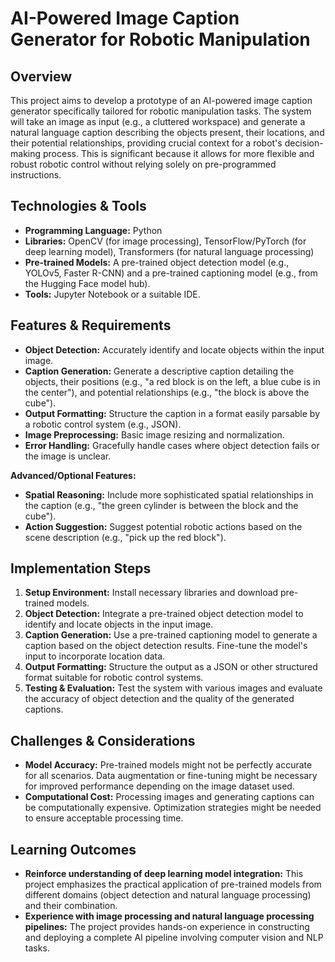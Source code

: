 # AI-Powered Image Caption Generator for Robotic Manipulation

## Overview

This project aims to develop a prototype of an AI-powered image caption generator specifically tailored for robotic manipulation tasks.  The system will take an image as input (e.g., a cluttered workspace) and generate a natural language caption describing the objects present, their locations, and their potential relationships, providing crucial context for a robot's decision-making process. This is significant because it allows for more flexible and robust robotic control without relying solely on pre-programmed instructions.

## Technologies & Tools

* **Programming Language:** Python
* **Libraries:** OpenCV (for image processing), TensorFlow/PyTorch (for deep learning model), Transformers (for natural language processing)
* **Pre-trained Models:** A pre-trained object detection model (e.g., YOLOv5, Faster R-CNN) and a pre-trained captioning model (e.g., from the Hugging Face model hub).
* **Tools:** Jupyter Notebook or a suitable IDE.


## Features & Requirements

- **Object Detection:** Accurately identify and locate objects within the input image.
- **Caption Generation:** Generate a descriptive caption detailing the objects, their positions (e.g., "a red block is on the left, a blue cube is in the center"), and potential relationships (e.g., "the block is above the cube").
- **Output Formatting:** Structure the caption in a format easily parsable by a robotic control system (e.g., JSON).
- **Image Preprocessing:** Basic image resizing and normalization.
- **Error Handling:** Gracefully handle cases where object detection fails or the image is unclear.


**Advanced/Optional Features:**

- **Spatial Reasoning:**  Include more sophisticated spatial relationships in the caption (e.g., "the green cylinder is between the block and the cube").
- **Action Suggestion:**  Suggest potential robotic actions based on the scene description (e.g., "pick up the red block").


## Implementation Steps

1. **Setup Environment:** Install necessary libraries and download pre-trained models.
2. **Object Detection:** Integrate a pre-trained object detection model to identify and locate objects in the input image.
3. **Caption Generation:**  Use a pre-trained captioning model to generate a caption based on the object detection results.  Fine-tune the model's input to incorporate location data.
4. **Output Formatting:**  Structure the output as a JSON or other structured format suitable for robotic control systems.
5. **Testing & Evaluation:** Test the system with various images and evaluate the accuracy of object detection and the quality of the generated captions.


## Challenges & Considerations

- **Model Accuracy:** Pre-trained models might not be perfectly accurate for all scenarios. Data augmentation or fine-tuning might be necessary for improved performance depending on the image dataset used.
- **Computational Cost:** Processing images and generating captions can be computationally expensive. Optimization strategies might be needed to ensure acceptable processing time.


## Learning Outcomes

- **Reinforce understanding of deep learning model integration:** This project emphasizes the practical application of pre-trained models from different domains (object detection and natural language processing) and their combination.
- **Experience with image processing and natural language processing pipelines:**  The project provides hands-on experience in constructing and deploying a complete AI pipeline involving computer vision and NLP tasks.

